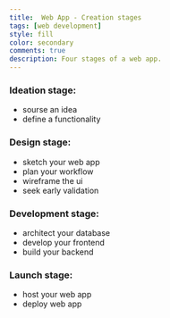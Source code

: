 ```yaml
---
title:  Web App - Creation stages
tags: [web development]
style: fill
color: secondary
comments: true
description: Four stages of a web app.
---
```


### Ideation stage:
- sourse an idea
- define a functionality

### Design stage:
- sketch your web app
- plan your workflow 
- wireframe the ui
- seek early validation

### Development stage:
- architect your database
- develop your frontend
- build your backend

### Launch stage:
- host your web app
- deploy web app
